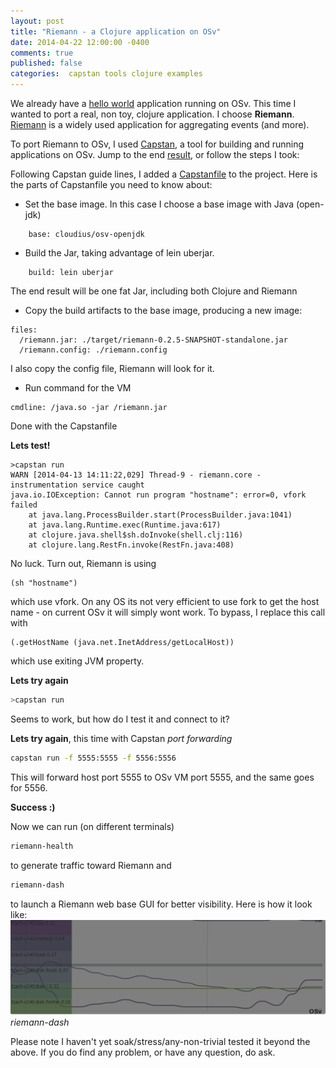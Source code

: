 ```yaml
---
layout: post
title: "Riemann - a Clojure application on OSv"
date: 2014-04-22 12:00:00 -0400
comments: true
published: false
categories:  capstan tools clojure examples
---
```


We already have a [hello world](https://github.com/tzach/capstan-example-clojure) application running on OSv.
This time I wanted to port a real, non toy, clojure application. I
choose **Riemann**.
[Riemann](http://riemann.io) is a widely used application for
aggregating events (and more).

To port Riemann to OSv, I used [Capstan](http://osv.io/capstan/), a tool for building and running applications on OSv.
Jump to the end [result](https://github.com/tzach/riemann), or follow
the steps I took:

<!-- more -->


Following Capstan guide lines, I added a [Capstanfile](https://github.com/tzach/riemann/blob/master/Capstanfile) to
the project.
Here is the parts of Capstanfile you need to know about:

  * Set the base image. In this case I choose a base image with Java (open-jdk)
```
    base: cloudius/osv-openjdk
```

  * Build the Jar, taking advantage of lein uberjar.
```
    build: lein uberjar
```

The end result will be one fat Jar, including both Clojure and Riemann

  * Copy the build artifacts to the base image, producing a new image:
```
files:
  /riemann.jar: ./target/riemann-0.2.5-SNAPSHOT-standalone.jar
  /riemann.config: ./riemann.config
```
  
I also copy the config file, Riemann will look for it.

  * Run command for the VM
```
cmdline: /java.so -jar /riemann.jar
```

Done with the Capstanfile


**Lets test!**
```
>capstan run
WARN [2014-04-13 14:11:22,029] Thread-9 - riemann.core - instrumentation service caught
java.io.IOException: Cannot run program "hostname": error=0, vfork failed
	at java.lang.ProcessBuilder.start(ProcessBuilder.java:1041)
	at java.lang.Runtime.exec(Runtime.java:617)
	at clojure.java.shell$sh.doInvoke(shell.clj:116)
	at clojure.lang.RestFn.invoke(RestFn.java:408)
```
No luck.
Turn out, Riemann is using 
```
(sh "hostname")
```
which use vfork. On any OS its not very efficient to use fork to get
the host name - on current OSv it will simply wont work. To bypass, I replace this call with 
```
(.getHostName (java.net.InetAddress/getLocalHost))
```
which use exiting JVM property.


**Lets try again**
```sh
>capstan run
```
Seems to work, but how do I test it and connect to it? 

**Lets try again**, this time with Capstan *port forwarding*
```sh
capstan run -f 5555:5555 -f 5556:5556
``` 
This will  forward host port 5555 to OSv VM port 5555, and the same
goes for 5556.

**Success :)**

Now we can run (on different terminals)
```sh
riemann-health
``` 
to generate traffic toward Riemann
and 
```sh
riemann-dash
```
to launch a Riemann web base GUI for better visibility.
Here is how it look like:
!["Riemann GUI](/images/riemann_on_osv.png) <i>riemann-dash</i>


Please note I haven't yet soak/stress/any-non-trivial tested it beyond the above.
If you do find any problem, or have any question, do ask.
